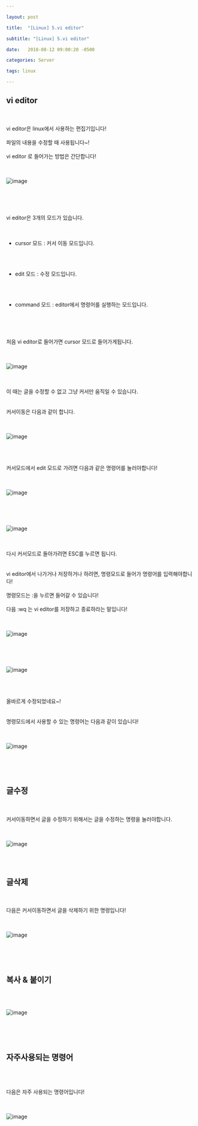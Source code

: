 ```yaml
---

layout: post

title:  "[Linux] 5.vi editor"

subtitle: "[Linux] 5.vi editor"

date:   2018-08-12 09:00:20 -0500

categories: Server

tags: linux

---
```


## vi editor

<br>
<br>
vi editor은 linux에서 사용하는 편집기입니다!
<br>
<br>
파일의 내용을 수정할 때 사용됩니다~!
<br>
<br>
vi editor 로 들어가는 방법은 간단합니다!
<br>
<br>
<br>

![image](/image/linux_image/linux37.png)

<br>
<br>
<br>

vi editor은 3개의 모드가 있습니다.
<br>
<br>
<br>

- cursor 모드 : 커서 이동 모드입니다.

<br>
<br>

- edit 모드 : 수정 모드입니다.

<br>
<br>

- command 모드 : editor에서 명령어를 실행하는 모드입니다.

<br>
<br>
<br>

처음 vi editor로 들어가면 cursor 모드로 들어가게됩니다.
<br>
<br>
<br>

![image](/image/linux_image/linux38.png)

<br>
<br>
이 때는 글을 수정할 수 없고 그냥 커서만 움직일 수 있습니다.
<br>
<br>
<br>
커서이동은 다음과 같이 합니다.
<br>
<br>
<br>

![image](/image/linux_image/linux39.png)

<br>
<br>
<br>
커서모드에서 edit 모드로 가려면 다음과 같은 명령어를 눌러야합니다!
<br>
<br>
<br>

![image](/image/linux_image/linux42.png)

<br>
<br>
<br>

![image](/image/linux_image/linux43.png)

<br>
<br>
다시 커서모드로 돌아가려면 ESC를 누르면 됩니다.
<br>
<br>
<br>
vi editor에서 나가거나 저장하거나 하려면, 명령모드로 들어가 명령어를 입력해야합니다!
<br>
<br>
명령모드는 :을 누르면 들어갈 수 있습니다!
<br>
<br>
다음 :wq 는 vi editor를 저장하고 종료하라는 말입니다!
<br>
<br>
<br>

![image](/image/linux_image/linux44.png)

<br>
<br>
<br>

![image](/image/linux_image/linux45.png)

<br>
<br>
<br>
올바르게 수정되었네요~!
<br>
<br>
<br>
명령모드에서 사용할 수 있는 명령어는 다음과 같이 있습니다!
<br>
<br>
<br>

![image](/image/linux_image/linux48.png)

<br>
<br>
<br>



## 글수정

<br>
<br>
커서이동하면서 글을 수정하기 위해서는 글을 수정하는 명령을 눌러야합니다.
<br>
<br>
<br>

![image](/image/linux_image/linux40.png)

<br>
<br>

## 글삭제

<br>
<br>
다음은 커서이동하면서 글을 삭제하기 위한 명령입니다!
<br>
<br>
<br>

![image](/image/linux_image/linux41.png)

<br>
<br>
<br>

## 복사 & 붙이기

<br>
<br>

![image](/image/linux_image/linux46.png)

<br>
<br>
<br>

## 자주사용되는 명령어

<br>
<br>
<br>
다음은 자주 사용되는 명령어입니다!
<br>
<br>
<br>

![image](/image/linux_image/linux47.png)